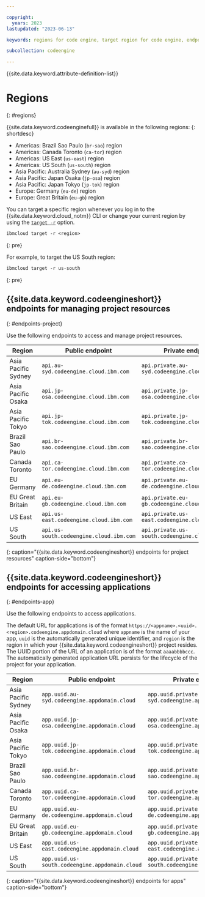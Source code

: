 ```yaml
---

copyright:
  years: 2023
lastupdated: "2023-06-13"

keywords: regions for code engine, target region for code engine, endpoints for code engine, api endpoints in code engine, regions, endpoints

subcollection: codeengine

---
```


{{site.data.keyword.attribute-definition-list}}

# Regions 
{: #regions}

{{site.data.keyword.codeenginefull}} is available in the following regions:
{: shortdesc}

- Americas: Brazil Sao Paulo (`br-sao`) region
- Americas: Canada Toronto (`ca-tor`) region
- Americas: US East (`us-east`) region
- Americas: US South (`us-south`) region
- Asia Pacific: Australia Sydney (`au-syd`) region
- Asia Pacific: Japan Osaka (`jp-osa`) region
- Asia Pacific: Japan Tokyo (`jp-tok`) region
- Europe: Germany (`eu-de`) region
- Europe: Great Britain (`eu-gb`) region

You can target a specific region whenever you log in to the {{site.data.keyword.cloud_notm}} CLI or change your current region by using the [`target -r`](/docs/cli?topic=cli-ibmcloud_cli#ibmcloud_target) option.


```txt
ibmcloud target -r <region>
```
{: pre}

For example, to target the US South region:

```txt
ibmcloud target -r us-south
```
{: pre}

## {{site.data.keyword.codeengineshort}} endpoints for managing project resources
{: #endpoints-project}

Use the following endpoints to access and manage project resources.

| Region | Public endpoint | Private endpoint |
| ---- | -------- | -------- |
| Asia Pacific Sydney | `api.au-syd.codeengine.cloud.ibm.com` | `api.private.au-syd.codeengine.cloud.ibm.com` |
| Asia Pacific Osaka | `api.jp-osa.codeengine.cloud.ibm.com` | `api.private.jp-osa.codeengine.cloud.ibm.com` |
| Asia Pacific Tokyo | `api.jp-tok.codeengine.cloud.ibm.com` | `api.private.jp-tok.codeengine.cloud.ibm.com` |
| Brazil Sao Paulo| `api.br-sao.codeengine.cloud.ibm.com` | `api.private.br-sao.codeengine.cloud.ibm.com` |
| Canada Toronto | `api.ca-tor.codeengine.cloud.ibm.com` | `api.private.ca-tor.codeengine.cloud.ibm.com` |
| EU Germany | `api.eu-de.codeengine.cloud.ibm.com` | `api.private.eu-de.codeengine.cloud.ibm.com` |
| EU Great Britain | `api.eu-gb.codeengine.cloud.ibm.com` | `api.private.eu-gb.codeengine.cloud.ibm.com` |
| US East | `api.us-east.codeengine.cloud.ibm.com` | `api.private.us-east.codeengine.cloud.ibm.com` |
| US South | `api.us-south.codeengine.cloud.ibm.com` | `api.private.us-south.codeengine.cloud.ibm.com` |
{: caption="{{site.data.keyword.codeengineshort}} endpoints for project resources" caption-side="bottom"}

## {{site.data.keyword.codeengineshort}} endpoints for accessing applications
{: #endpoints-app}

Use the following endpoints to access applications. 

The default URL for applications is of the format `https://<appname>.<uuid>.<region>.codeengine.appdomain.cloud` where `appname` is the name of your app, `uuid` is the automatically generated unique identifier, and `region` is the region in which your {{site.data.keyword.codeengineshort}} project resides. The UUID portion of the URL of an application is of the format `aaaabbbbccc`. The automatically generated application URL persists for the lifecycle of the project for your application. 




| Region | Public endpoint | Private endpoint |
| ---- | -------- | -------- |
| Asia Pacific Sydney | `app.uuid.au-syd.codeengine.appdomain.cloud` | `app.uuid.private.au-syd.codeengine.appdomain.cloud` |
| Asia Pacific Osaka | `app.uuid.jp-osa.codeengine.appdomain.cloud` | `app.uuid.private.jp-osa.codeengine.appdomain.cloud` |
| Asia Pacific Tokyo | `app.uuid.jp-tok.codeengine.appdomain.cloud` | `app.uuid.private.jp-tok.codeengine.appdomain.cloud` |
| Brazil Sao Paulo | `app.uuid.br-sao.codeengine.appdomain.cloud` | `app.uuid.private.br-sao.codeengine.appdomain.cloud` |
| Canada Toronto | `app.uuid.ca-tor.codeengine.appdomain.cloud` | `app.uuid.private.ca-tor.codeengine.appdomain.cloud` |
| EU Germany | `app.uuid.eu-de.codeengine.appdomain.cloud` | `app.uuid.private.eu-de.codeengine.appdomain.cloud` |
| EU Great Britain | `app.uuid.eu-gb.codeengine.appdomain.cloud` | `app.uuid.private.eu-gb.codeengine.appdomain.cloud` |
| US East | `app.uuid.us-east.codeengine.appdomain.cloud` | `app.uuid.private.us-east.codeengine.appdomain.cloud` |
| US South | `app.uuid.us-south.codeengine.appdomain.cloud` | `app.uuid.private.us-south.codeengine.appdomain.cloud` |
{: caption="{{site.data.keyword.codeengineshort}} endpoints for apps" caption-side="bottom"}



